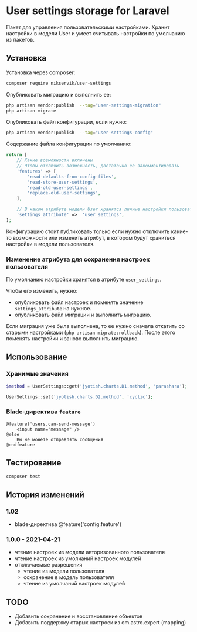 # User settings storage for Laravel

Пакет для управления пользовательскими настройками. 
Хранит настройки в модели User и умеет считывать настройки по умолчанию из пакетов.

## Установка

Установка через composer:

```bash
composer require nikservik/user-settings
```

Опубликовать миграцию и выполнить ее:

```bash
php artisan vendor:publish  --tag="user-settings-migration"
php artisan migrate
```

Опубликовать файл конфигурации, если нужно:
```bash
php artisan vendor:publish  --tag="user-settings-config"
```

Содержание файла конфигурации по умолчанию:

```php
return [
    // Какие возможности включены
    // Чтобы отключить возможность, достаточно ее закомментировать
    'features' => [
        'read-defaults-from-config-files',
        'read-store-user-settings',
        'read-old-user-settings',
        'replace-old-user-settings',
    ],

    // В каком атрибуте модели User хранятся личные настройки пользователя
    'settings_attribute' =>  'user_settings',
];
```
Конфигурацию стоит публиковать только если нужно отключить какие-то возможности или изменить атрибут, в котором будут храниться настройки в модели пользователя.

### Изменение атрибута для сохранения настроек пользователя

По умолчанию настройки хранятся в атрибуте `user_settings`. 

Чтобы его изменить, нужно: 
- опубликовать файл настроек и поменять значение `settings_attribute` на нужное.
- опубликовать файл миграции и выполнить миграцию.

Если миграция уже была выполнена, то ее нужно сначала откатить со старыми настройками (`php artisan migrate:rollback`). 
После этого поменять настройки и заново выполнить миграцию.


## Использование

### Хранимые значения
```php
$method = UserSettings::get('jyotish.charts.D1.method', 'parashara');
```
```php
UserSettings::set('jyotish.charts.D2.method', 'cyclic');
```

### Blade-директива `feature`
```blade
@feature('users.can-send-message')
    <input name="message" />
@else
    Вы не можете отправлять сообщения
@endfeature
```

## Тестирование

```bash
composer test
```

## История изменений

### 1.02
- blade-директива @feature('config.feature')

### 1.0.0 - 2021-04-21
- чтение настроек из модели авторизованного пользователя
- чтение настроек из умолчаний настроек модулей
- отключаемые разрешения
    - чтение из модели пользователя
    - сохранение в модель пользователя
    - чтение из умолчаний настроек модулей

## TODO

- Добавить сохранение и восстановление объектов
- Добавить поддержку старых настроек из om.astro.expert (mapping)

